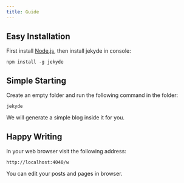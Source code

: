 ```yaml
---
title: Guide
---
```


Easy Installation
-----------------

First install [Node.js](http://nodejs.org/), then install jekyde in console:

    npm install -g jekyde


Simple Starting
---------------

Create an empty folder and run the following command in the folder:

    jekyde

We will generate a simple blog inside it for you.

Happy Writing
-------------

In your web browser visit the following address:

    http://localhost:4040/w

You can edit your posts and pages in browser.
